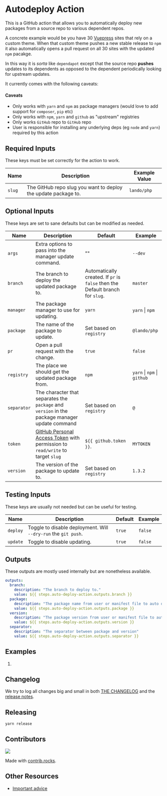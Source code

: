 # Autodeploy Action

This is a GitHub action that allows you to automatically deploy new packages from a source repo to various dependent repos.

A concrete example would be you have 30 [Vuepress](https://vuepress.vuejs.org/) sites that rely on a custom theme. When that custom theme pushes a new stable release to `npm` it also automatically opens a pull request on all 30 sites with the updated `npm` pacakge.

In this way it is _sorta_ like `dependapot` except that the source repo **pushes** updates to its dependents as opposed to the dependent periodically looking for upstream updates.

It currently comes with the following caveats:

#### Caveats

* Only works with `yarn` and `npm` as package managers (would love to add support for `composer`, `pip` etc)
* Only works with `npm`, `yarn` and `github` as "upstream" registries
* Only works `GitHub` repo to `GitHub` repo
* User is responsible for installing any underlying deps (eg `node` and `yarn`) required by this action

## Required Inputs

These keys must be set correctly for the action to work.

| Name | Description | Example Value |
|---|---|---|
| `slug` | The GitHub repo slug you want to deploy the update package to.  | `lando/php` |

## Optional Inputs

These keys are set to sane defaults but can be modified as needed.

| Name | Description | Default | Example |
|---|---|---|---|
| `args` | Extra options to pass into the manager update command. | "" | `--dev` |
| `branch` | The branch to deploy the updated package to. | Automatically created. If `pr` is `false` then the Default branch for `slug`. | `master` |
| `manager` | The package manager to use for updating. | `yarn` | `yarn` \| `npm` |
| `package` | The name of the package to update. | Set based on `registry` | `@lando/php` |
| `pr` | Open a pull request with the change. | `true` | `false` |
| `registry` | The place we should get the updated package from. | `npm` | `yarn` \| `npm` \| `github` |
| `separator` | The character that separates the `package` and `version` in the package manager update command  | Set based on `registry` | `@` |
| `token` | [GitHub Personal Access Token](https://docs.github.com/en/authentication/keeping-your-account-and-data-secure/creating-a-personal-access-token) with permission to `read/write` to target `slug` | `${{ github.token }}`. | `MYTOKEN` |
| `version` | The version of the package to update to. | Set based on `registry` | `1.3.2` |

## Testing Inputs

These keys are usually not needed but can be useful for testing.

| Name | Description | Default | Example |
|---|---|---|---|
| `deploy` | Toggle to disable deployment. Will `--dry-run` the `git push`. | `true` | `false` |
| `update` | Toggle to disable updating. | `true` | `false` |

## Outputs

These outputs are mostly used internally but are nonetheless available.

```yaml
outputs:
  branch:
    description: "The branch to deploy to."
    value: ${{ steps.auto-deploy-action.outputs.branch }}
  package:
    description: "The package name from user or manifest file to auto deploy."
    value: ${{ steps.auto-deploy-action.outputs.package }}
  version:
    description: "The package version from user or manifest file to auto deploy."
    value: ${{ steps.auto-deploy-action.outputs.version }}
  separator:
    description: "The separator between package and version"
    value: ${{ steps.auto-deploy-action.outputs.separator }}
```

##  Examples

1.

## Changelog

We try to log all changes big and small in both [THE CHANGELOG](https://github.com/lando/auto-deploy-action/blob/main/CHANGELOG.md) and the [release notes](https://github.com/lando/auto-deploy-action/releases).

## Releasing

```bash
yarn release
```

## Contributors

<a href="https://github.com/lando/auto-deploy-action/graphs/contributors">
  <img src="https://contrib.rocks/image?repo=lando/auto-deploy-action" />
</a>

Made with [contrib.rocks](https://contrib.rocks).

## Other Resources

* [Important advice](https://www.youtube.com/watch?v=WA4iX5D9Z64)

